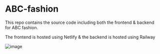 # ABC-fashion
This repo contains the source code including both the frontend &amp; backend for ABC fashion.

The frontend is hosted using Netlify & the backend is hosted using Railway

![image](https://github.com/user-attachments/assets/cf2f80d2-d057-48f4-bc37-52fa965931dd)
